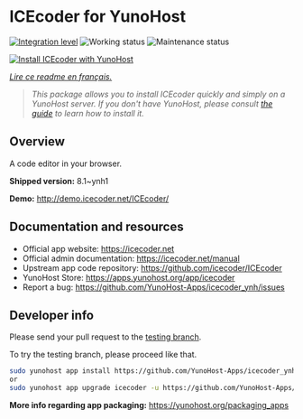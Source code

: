 <!--
N.B.: This README was automatically generated by https://github.com/YunoHost/apps/tree/master/tools/README-generator
It shall NOT be edited by hand.
-->

# ICEcoder for YunoHost

[![Integration level](https://dash.yunohost.org/integration/icecoder.svg)](https://dash.yunohost.org/appci/app/icecoder) ![Working status](https://ci-apps.yunohost.org/ci/badges/icecoder.status.svg) ![Maintenance status](https://ci-apps.yunohost.org/ci/badges/icecoder.maintain.svg)

[![Install ICEcoder with YunoHost](https://install-app.yunohost.org/install-with-yunohost.svg)](https://install-app.yunohost.org/?app=icecoder)

*[Lire ce readme en français.](./README_fr.md)*

> *This package allows you to install ICEcoder quickly and simply on a YunoHost server.
If you don't have YunoHost, please consult [the guide](https://yunohost.org/#/install) to learn how to install it.*

## Overview

A code editor in your browser.



**Shipped version:** 8.1~ynh1

**Demo:** http://demo.icecoder.net/ICEcoder/
## Documentation and resources

* Official app website: <https://icecoder.net>
* Official admin documentation: <https://icecoder.net/manual>
* Upstream app code repository: <https://github.com/icecoder/ICEcoder>
* YunoHost Store: <https://apps.yunohost.org/app/icecoder>
* Report a bug: <https://github.com/YunoHost-Apps/icecoder_ynh/issues>

## Developer info

Please send your pull request to the [testing branch](https://github.com/YunoHost-Apps/icecoder_ynh/tree/testing).

To try the testing branch, please proceed like that.

``` bash
sudo yunohost app install https://github.com/YunoHost-Apps/icecoder_ynh/tree/testing --debug
or
sudo yunohost app upgrade icecoder -u https://github.com/YunoHost-Apps/icecoder_ynh/tree/testing --debug
```

**More info regarding app packaging:** <https://yunohost.org/packaging_apps>
